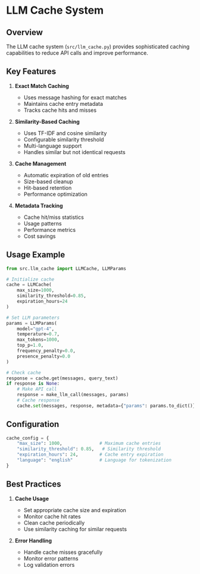 # LLM Cache System

## Overview

The LLM cache system (`src/llm_cache.py`) provides sophisticated caching capabilities to reduce API calls and improve performance.

## Key Features

1. **Exact Match Caching**
   - Uses message hashing for exact matches
   - Maintains cache entry metadata
   - Tracks cache hits and misses

2. **Similarity-Based Caching**
   - Uses TF-IDF and cosine similarity
   - Configurable similarity threshold
   - Multi-language support
   - Handles similar but not identical requests

3. **Cache Management**
   - Automatic expiration of old entries
   - Size-based cleanup
   - Hit-based retention
   - Performance optimization

4. **Metadata Tracking**
   - Cache hit/miss statistics
   - Usage patterns
   - Performance metrics
   - Cost savings

## Usage Example

```python
from src.llm_cache import LLMCache, LLMParams

# Initialize cache
cache = LLMCache(
    max_size=1000,
    similarity_threshold=0.85,
    expiration_hours=24
)

# Set LLM parameters
params = LLMParams(
    model="gpt-4",
    temperature=0.7,
    max_tokens=1000,
    top_p=1.0,
    frequency_penalty=0.0,
    presence_penalty=0.0
)

# Check cache
response = cache.get(messages, query_text)
if response is None:
    # Make API call
    response = make_llm_call(messages, params)
    # Cache response
    cache.set(messages, response, metadata={"params": params.to_dict()})
```

## Configuration

```python
cache_config = {
    "max_size": 1000,              # Maximum cache entries
    "similarity_threshold": 0.85,   # Similarity threshold
    "expiration_hours": 24,        # Cache entry expiration
    "language": "english"          # Language for tokenization
}
```

## Best Practices

1. **Cache Usage**
   - Set appropriate cache size and expiration
   - Monitor cache hit rates
   - Clean cache periodically
   - Use similarity caching for similar requests

2. **Error Handling**
   - Handle cache misses gracefully
   - Monitor error patterns
   - Log validation errors 
